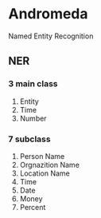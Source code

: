 # Andromeda

Named Entity Recognition

## NER

### 3 main class

1. Entity  
2. Time  
3. Number  

### 7 subclass

1. Person Name  
2. Orgnazition Name  
3. Location Name  
4. Time  
5. Date  
6. Money  
7. Percent  
